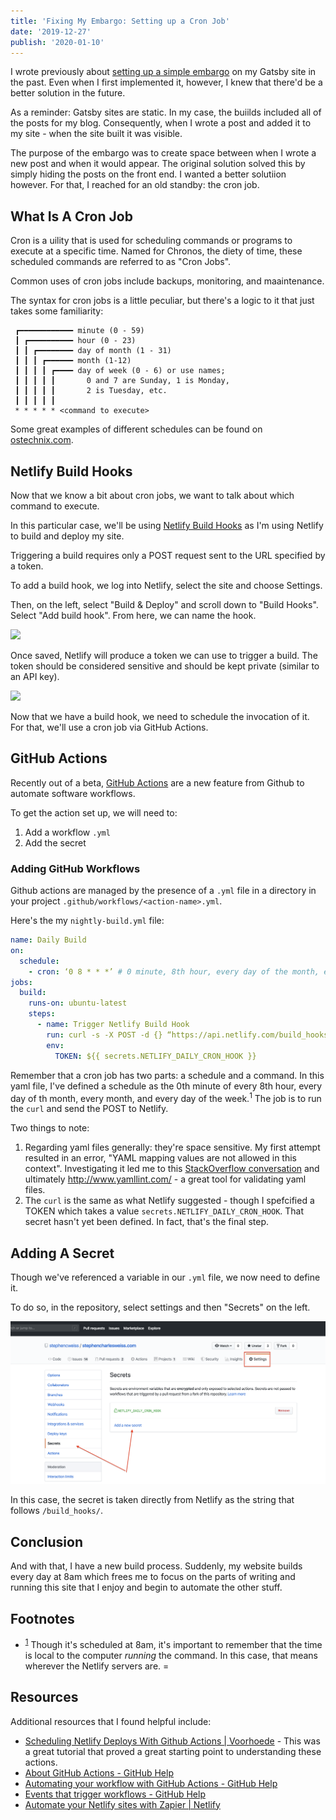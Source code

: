 ```yaml
---
title: 'Fixing My Embargo: Setting up a Cron Job'
date: '2019-12-27'
publish: '2020-01-10'
---
```


I wrote previously about [setting up a simple embargo](../../2019-10-16/gatsby-simple-embargo) on my Gatsby site in the past. Even when I first implemented it, however, I knew that there'd be a better solution in the future.

As a reminder: Gatsby sites are static. In my case, the buiilds included all of the posts for my blog. Consequently, when I wrote a post and added it to my site - when the site built it was visible.

The purpose of the embargo was to create space between when I wrote a new post and when it would appear. The original solution solved this by simply hiding the posts on the front end. I wanted a better solutiion however. For that, I reached for an old standby: the cron job.

## What Is A Cron Job

Cron is a uility that is used for scheduling commands or programs to execute at a specific time. Named for Chronos, the diety of time, these scheduled commands are referred to as "Cron Jobs".

Common uses of cron jobs include backups, monitoring, and maaintenance.

The syntax for cron jobs is a little peculiar, but there's a logic to it that just takes some familiarity:

```shell
 ┏━━━━━━━━━━━━ minute (0 - 59)
 ┃ ┏━━━━━━━━━━ hour (0 - 23)
 ┃ ┃ ┏━━━━━━━━ day of month (1 - 31)
 ┃ ┃ ┃ ┏━━━━━━ month (1-12)
 ┃ ┃ ┃ ┃ ┏━━━━ day of week (0 - 6) or use names;
 ┃ ┃ ┃ ┃ ┃       0 and 7 are Sunday, 1 is Monday,
 ┃ ┃ ┃ ┃ ┃       2 is Tuesday, etc.
 ┃ ┃ ┃ ┃ ┃
 * * * * * <command to execute>
```

Some great examples of different schedules can be found on [ostechnix.com](https://www.ostechnix.com/a-beginners-guide-to-cron-jobs/).

## Netlify Build Hooks

Now that we know a bit about cron jobs, we want to talk about which command to execute.

In this particular case, we'll be using [Netlify Build Hooks](https://docs.netlify.com/configure-builds/build-hooks/#app) as I'm using Netlify to build and deploy my site.

Triggering a build requires only a POST request sent to the URL specified by a token.

To add a build hook, we log into Netlify, select the site and choose Settings.

Then, on the left, select "Build & Deploy" and scroll down to "Build Hooks". Select "Add build hook". From here, we can name the hook.

![](./build-hooks-configure.png)

Once saved, Netlify will produce a token we can use to trigger a build. The token should be considered sensitive and should be kept private (similar to an API key).

![](./build-hooks-result.png)

Now that we have a build hook, we need to schedule the invocation of it. For that, we'll use a cron job via GitHub Actions.

## GitHub Actions

Recently out of a beta, [GitHub Actions](https://github.com/features/actions) are a new feature from Github to automate software workflows.

To get the action set up, we will need to:

1.  Add a workflow `.yml`
2.  Add the secret

### Adding GitHub Workflows

Github actions are managed by the presence of a `.yml` file in a directory in your project `.github/workflows/<action-name>.yml`.

Here's the my `nightly-build.yml` file:

```yaml
name: Daily Build
on:
  schedule:
    - cron: ‘0 8 * * *’ # 0 minute, 8th hour, every day of the month, every month, every day of the week (UTC)*
jobs:
  build:
    runs-on: ubuntu-latest
    steps:
      - name: Trigger Netlify Build Hook
        run: curl -s -X POST -d {} “https://api.netlify.com/build_hooks/${TOKEN}”
        env:
          TOKEN: ${{ secrets.NETLIFY_DAILY_CRON_HOOK }}
```

Remember that a cron job has two parts: a schedule and a command. In this yaml file, I've defined a schedule as the 0th minute of every 8th hour, every day of th month, every month, and every day of the week.<sup>1</sup> The job is to run the `curl` and send the POST to Netlify.

Two things to note:

1.  Regarding yaml files generally: they're space sensitive. My first attempt resulted in an error, "YAML mapping values are not allowed in this context". Investigating it led me to this [StackOverflow conversation](https://stackoverflow.com/questions/31313452/yaml-mapping-values-are-not-allowed-in-this-context) and ultimately <http://www.yamllint.com/> - a great tool for validating yaml files.
2.  The `curl` is the same as what Netlify suggested - though I spefcified a TOKEN which takes a value `secrets.NETLIFY_DAILY_CRON_HOOK`. That secret hasn't yet been defined. In fact, that's the final step.

## Adding A Secret

Though we've referenced a variable in our `.yml` file, we now need to define it.

To do so, in the repository, select settings and then "Secrets" on the left.

![](./github-secrets.png)

In this case, the secret is taken directly from Netlify as the string that follows `/build_hooks/`.

## Conclusion

And with that, I have a new build process. Suddenly, my website builds every day at 8am which frees me to focus on the parts of writing and running this site that I enjoy and begin to automate the other stuff.

## Footnotes

-   <sup>[1](#fn1)</sup> Though it's scheduled at 8am, it's important to remember that the time is local to the computer _running_ the command. In this case, that means wherever the Netlify servers are. =

## Resources

Additional resources that I found helpful include:

-   [Scheduling Netlify Deploys With Github Actions | Voorhoede](https://www.voorhoede.nl/en/blog/scheduling-netlify-deploys-with-github-actions/) - This was a great tutorial that proved a great starting point to understanding these actions.
-   [About GitHub Actions - GitHub Help](https://help.github.com/en/articles/about-github-actions)
-   [Automating your workflow with GitHub Actions - GitHub Help](https://help.github.com/en/categories/automating-your-workflow-with-github-actions)
-   [Events that trigger workflows - GitHub Help](https://help.github.com/en/articles/events-that-trigger-workflows)
-   [Automate your Netlify sites with Zapier | Netlify](https://www.netlify.com/blog/2018/11/07/automate-your-netlify-sites-with-zapier/)
